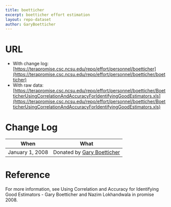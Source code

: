 ```yaml
---
title: boetticher
excerpt: boetticher effort estimation
layout: repo-dataset
author: GaryBoetticher
---
```



# URL

  * With change log: [https://terapromise.csc.ncsu.edu/repo/effort/personnel/boetticher](https://terapromise.csc.ncsu.edu/repo/effort/personnel/boetticher/boetticher)
  * With raw data: [https://terapromise.csc.ncsu.edu/repo/effort/personnel/boetticher/BoetticherUsingCorrelationAndAccuracyForIdentifyingGoodEstimators.xls](https://terapromise.csc.ncsu.edu/repo/effort/personnel/boetticher/BoetticherUsingCorrelationAndAccuracyForIdentifyingGoodEstimators.xls)

# Change Log

When | What
---- | ----
January 1, 2008 | Donated by [Gary Boetticher](/repo/people/data-donors/promise3.html)

# Reference

For more information, see Using Correlation and Accuracy for Identifying Good Estimators - Gary Boetticher and Nazim Lokhandwala in promise 2008.
